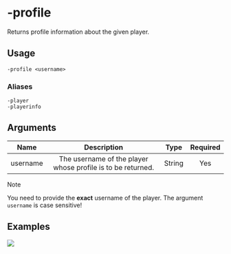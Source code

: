 # -profile

Returns profile information about the given player.

## Usage

```
-profile <username>
```

### Aliases

```
-player
-playerinfo
```

## Arguments

| Name     | Description                                                 | Type   | Required |
| :------: | :---------------------------------------------------------: | :----: | :------: |
| username | The username of the player whose profile is to be returned. | String | Yes      |

> [!NOTE]
> You need to provide the **exact** username of the player. The argument `username` is case sensitive!

## Examples

![](https://user-images.githubusercontent.com/111157596/229905204-0866a11c-706b-4208-9c6a-b7312f4b4725.png)